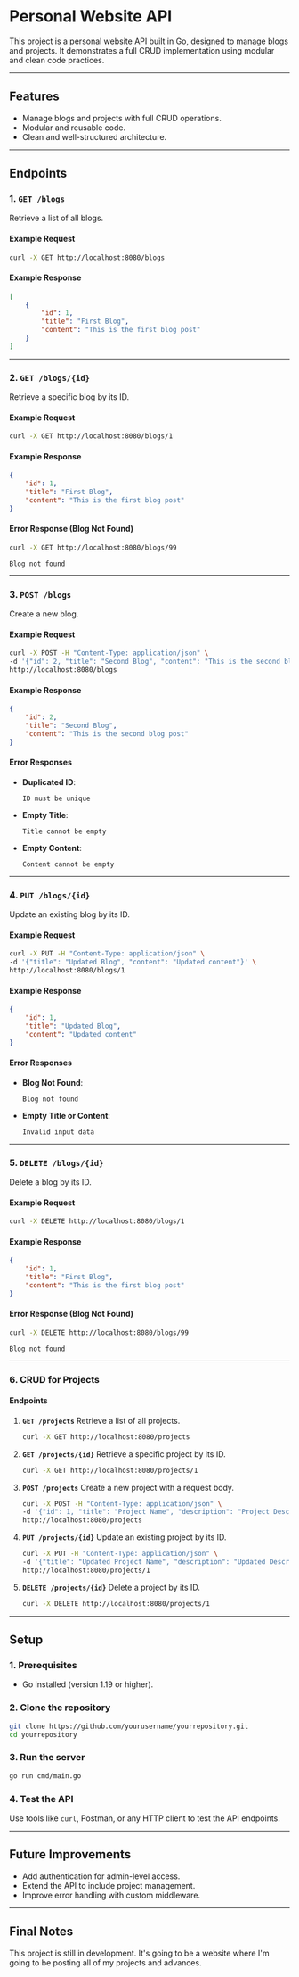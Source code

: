 
# Personal Website API

This project is a personal website API built in Go, designed to manage blogs and projects. It demonstrates a full CRUD implementation using modular and clean code practices.

---

## **Features**
- Manage blogs and projects with full CRUD operations.
- Modular and reusable code.
- Clean and well-structured architecture.

---

## **Endpoints**

### **1. `GET /blogs`**
Retrieve a list of all blogs.

#### **Example Request**
```bash
curl -X GET http://localhost:8080/blogs
```

#### **Example Response**
```json
[
    {
        "id": 1,
        "title": "First Blog",
        "content": "This is the first blog post"
    }
]
```

---

### **2. `GET /blogs/{id}`**
Retrieve a specific blog by its ID.

#### **Example Request**
```bash
curl -X GET http://localhost:8080/blogs/1
```

#### **Example Response**
```json
{
    "id": 1,
    "title": "First Blog",
    "content": "This is the first blog post"
}
```

#### **Error Response (Blog Not Found)**
```bash
curl -X GET http://localhost:8080/blogs/99
```
```text
Blog not found
```

---

### **3. `POST /blogs`**
Create a new blog.

#### **Example Request**
```bash
curl -X POST -H "Content-Type: application/json" \
-d '{"id": 2, "title": "Second Blog", "content": "This is the second blog post"}' \
http://localhost:8080/blogs
```

#### **Example Response**
```json
{
    "id": 2,
    "title": "Second Blog",
    "content": "This is the second blog post"
}
```

#### **Error Responses**
- **Duplicated ID**:
  ```
  ID must be unique
  ```

- **Empty Title**:
  ```
  Title cannot be empty
  ```

- **Empty Content**:
  ```
  Content cannot be empty
  ```

---

### **4. `PUT /blogs/{id}`**
Update an existing blog by its ID.

#### **Example Request**
```bash
curl -X PUT -H "Content-Type: application/json" \
-d '{"title": "Updated Blog", "content": "Updated content"}' \
http://localhost:8080/blogs/1
```

#### **Example Response**
```json
{
    "id": 1,
    "title": "Updated Blog",
    "content": "Updated content"
}
```

#### **Error Responses**
- **Blog Not Found**:
  ```text
  Blog not found
  ```

- **Empty Title or Content**:
  ```
  Invalid input data
  ```

---

### **5. `DELETE /blogs/{id}`**
Delete a blog by its ID.

#### **Example Request**
```bash
curl -X DELETE http://localhost:8080/blogs/1
```

#### **Example Response**
```json
{
    "id": 1,
    "title": "First Blog",
    "content": "This is the first blog post"
}
```

#### **Error Response (Blog Not Found)**
```bash
curl -X DELETE http://localhost:8080/blogs/99
```
```text
Blog not found
```

---

### **6. CRUD for Projects**

#### **Endpoints**

1. **`GET /projects`**
   Retrieve a list of all projects.
   ```bash
   curl -X GET http://localhost:8080/projects
   ```

2. **`GET /projects/{id}`**
   Retrieve a specific project by its ID.
   ```bash
   curl -X GET http://localhost:8080/projects/1
   ```

3. **`POST /projects`**
   Create a new project with a request body.
   ```bash
   curl -X POST -H "Content-Type: application/json" \
   -d '{"id": 1, "title": "Project Name", "description": "Project Description", "url": "https://example.com", "status": "in progress"}' \
   http://localhost:8080/projects
   ```

4. **`PUT /projects/{id}`**
   Update an existing project by its ID.
   ```bash
   curl -X PUT -H "Content-Type: application/json" \
   -d '{"title": "Updated Project Name", "description": "Updated Description", "url": "https://example.com", "status": "completed"}' \
   http://localhost:8080/projects/1
   ```

5. **`DELETE /projects/{id}`**
   Delete a project by its ID.
   ```bash
   curl -X DELETE http://localhost:8080/projects/1
   ```

---

## **Setup**

### **1. Prerequisites**
- Go installed (version 1.19 or higher).

### **2. Clone the repository**
```bash
git clone https://github.com/yourusername/yourrepository.git
cd yourrepository
```

### **3. Run the server**
```bash
go run cmd/main.go
```

### **4. Test the API**
Use tools like `curl`, Postman, or any HTTP client to test the API endpoints.

---

## **Future Improvements**
- Add authentication for admin-level access.
- Extend the API to include project management.
- Improve error handling with custom middleware.

---

## **Final Notes**
This project is still in development. It's going to be a website where I'm going to be posting all of my projects and advances.
